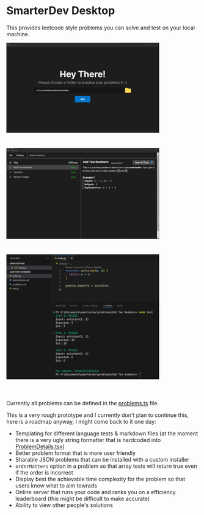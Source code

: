 # SmarterDev Desktop

This provides leetcode style problems you can solve and test on your local machine.

<div style="display:flex; flex-wrap: wrap;">
    <img style="margin-right: 40px; margin-bottom: 40px" src="./screenshots/Welcome.png" width="400" />
    <img style="margin-right: 40px; margin-bottom: 40px" src="./screenshots/Problems.png" width="400"  />
    <img style="margin-right: 40px; margin-bottom: 40px" src="./screenshots/IDE.png" width="400" />
</div>

Currently all problems can be defined in the [problems.ts](https://github.com/conaticus/smarterdev-desktop/blob/main/src/problems.ts) file.

This is a very rough prototype and I currently don't plan to continue this, here is a roadmap anyway, I might come back to it one day:

- Templating for different language tests & markdown files (at the moment there is a very ugly string formatter that is hardcoded into [ProblemDetails.tsx](https://github.com/conaticus/smarterdev-desktop/blob/main/src/components/ProblemDetails.tsx))
- Better problem format that is more user friendly
- Sharable JSON problems that can be installed with a custom installer
- `orderMatters` option in a problem so that array tests will return true even if the order is incorrect
- Display best the achievable time complexity for the problem so that users know what to aim towrads
- Online server that runs your code and ranks you on a efficiency leaderboard (this might be difficult to make accurate)
- Ability to view other people's solutions
